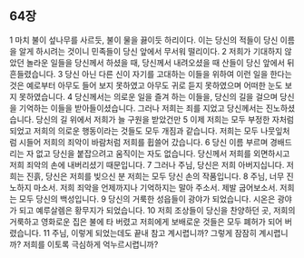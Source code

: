 ## 64장
1 마치 불이 섶나무를 사르듯, 불이 물을 끓이듯 하리이다. 이는 당신의 적들이 당신 이름을 알게 하시려는 것이니 민족들이 당신 앞에서 무서워 떨리이다.
2 저희가 기대하지 않았던 놀라운 일들을 당신께서 하셨을 때, 당신께서 내려오셨을 때 산들이 당신 앞에서 뒤흔들렸습니다.
3 당신 아닌 다른 신이 자기를 고대하는 이들을 위하여 이런 일을 한다는 것은 예로부터 아무도 들어 보지 못하였고 아무도 귀로 듣지 못하였으며 어떠한 눈도 보지 못하였습니다.
4 당신께서는 의로운 일을 즐겨 하는 이들을, 당신의 길을 걸으며 당신을 기억하는 이들을 받아들이셨습니다. 그러나 저희는 죄를 지었고 당신께서는 진노하셨습니다. 당신의 길 위에서 저희가 늘 구원을 받았건만
5 이제 저희는 모두 부정한 자처럼 되었고 저희의 의로운 행동이라는 것들도 모두 개짐과 같습니다. 저희는 모두 나뭇잎처럼 시들어 저희의 죄악이 바람처럼 저희를 휩쓸어 갔습니다.
6 당신 이름 부르며 경배드리는 자 없고 당신을 붙잡으려고 움직이는 자도 없습니다. 당신께서 저희를 외면하시고 저희 죄악의 손에 내버리셨기 때문입니다.
7 그러나 주님, 당신은 저희 아버지십니다. 저희는 진흙, 당신은 저희를 빚으신 분 저희는 모두 당신 손의 작품입니다.
8 주님, 너무 진노하지 마소서. 저희 죄악을 언제까지나 기억하지는 말아 주소서. 제발 굽어보소서. 저희는 모두 당신의 백성입니다.
9 당신의 거룩한 성읍들이 광야가 되었습니다. 시온은 광야가 되고 예루살렘은 황무지가 되었습니다.
10 저희 조상들이 당신을 찬양하던 곳, 저희의 거룩하고 영화로운 집은 불에 타 버렸고 저희에게 보배로운 것들은 모두 폐허가 되어 버렸습니다.
11 주님, 이렇게 되었는데도 끝내 참고 계시렵니까? 그렇게 잠잠히 계시렵니까? 저희를 이토록 극심하게 억누르시렵니까?
